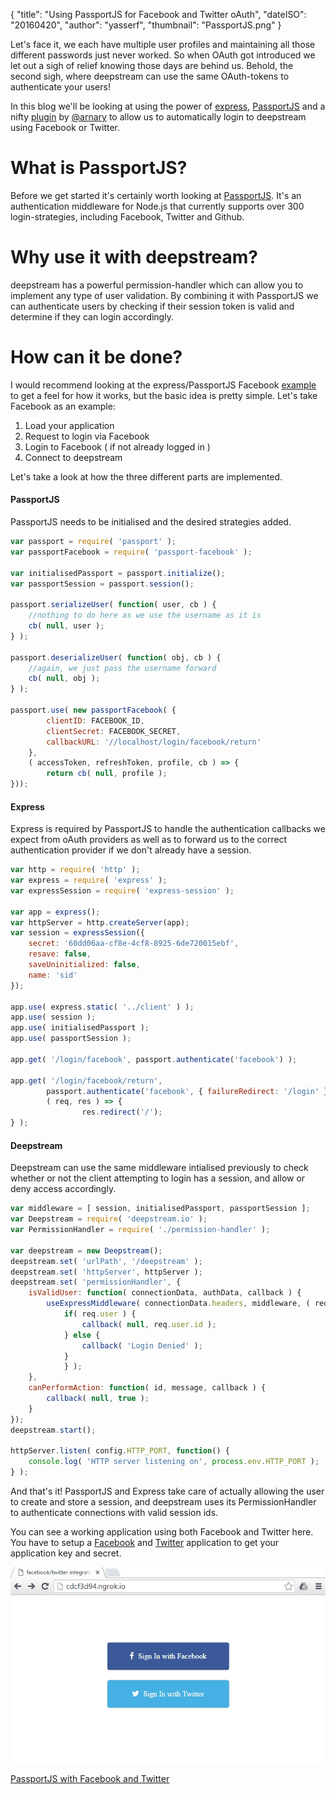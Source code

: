 {
		"title": "Using PassportJS for Facebook and Twitter oAuth",
		"dateISO": "20160420",
		"author": "yasserf",
		"thumbnail": "PassportJS.png"
}

Let's face it, we each have multiple user profiles and maintaining all those different passwords just never worked. So when OAuth got introduced we let out a sigh of relief knowing those days are behind us. Behold, the second sigh, where deepstream can use the same OAuth-tokens to authenticate your users!

In this blog we'll be looking at using the power of [express](//expressjs.com/), [PassportJS](//PassportJS.org/) and a nifty [plugin](//github.com/demux/use-express-middleware) by [@arnary](//twitter.com/arnary) to allow us to automatically login to deepstream using Facebook or Twitter.

# What is PassportJS?

Before we get started it's certainly worth looking at [PassportJS](//PassportJS.org/). It's an authentication middleware for Node.js that currently supports over 300 login-strategies, including Facebook, Twitter and Github.

# Why use it with deepstream?

deepstream has a powerful permission-handler which can allow you to implement any type of user validation. By combining it with PassportJS we can authenticate users by checking if their session token is valid and determine if they can login accordingly.

# How can it be done?

I would recommend looking at the express/PassportJS Facebook [example](//github.com/passport/express-4.x-facebook-example/blob/master/server.js) to get a feel for how it works, but the basic idea is pretty simple. Let's take Facebook as an example:

1. Load your application
2. Request to login via Facebook
3. Login to Facebook ( if not already logged in )
4. Connect to deepstream

Let's take a look at how the three different parts are implemented.

#### PassportJS

PassportJS needs to be initialised and the desired strategies added.

```javascript
var passport = require( 'passport' );
var passportFacebook = require( 'passport-facebook' );

var initialisedPassport = passport.initialize();
var passportSession = passport.session();

passport.serializeUser( function( user, cb ) {
	//nothing to do here as we use the username as it is
	cb( null, user );
} );

passport.deserializeUser( function( obj, cb ) {
	//again, we just pass the username forward
	cb( null, obj );
} );

passport.use( new passportFacebook( {
		clientID: FACEBOOK_ID,
		clientSecret: FACEBOOK_SECRET,
		callbackURL: '//localhost/login/facebook/return'
	},
	( accessToken, refreshToken, profile, cb ) => {
		return cb( null, profile );
}));
```

#### Express

Express is required by PassportJS to handle the authentication callbacks we expect from oAuth providers as well as to forward us to the correct authentication provider if we don't already have a session.

```javascript
var http = require( 'http' );
var express = require( 'express' );
var expressSession = require( 'express-session' );

var app = express();
var httpServer = http.createServer(app);
var session = expressSession({
	secret: '60dd06aa-cf8e-4cf8-8925-6de720015ebf',
	resave: false,
	saveUninitialized: false,
	name: 'sid'
});

app.use( express.static( '../client' ) );
app.use( session );
app.use( initialisedPassport );
app.use( passportSession );

app.get( '/login/facebook', passport.authenticate('facebook') );

app.get( '/login/facebook/return', 
		passport.authenticate('facebook', { failureRedirect: '/login' }),
		( req, res ) => {
				res.redirect('/');
} );
```

#### Deepstream

Deepstream can use the same middleware intialised previously to check whether or not the client attempting to login has a session, and allow or deny access accordingly.

```javascript
var middleware = [ session, initialisedPassport, passportSession ];
var Deepstream = require( 'deepstream.io' );
var PermissionHandler = require( './permission-handler' );

var deepstream = new Deepstream();
deepstream.set( 'urlPath', '/deepstream' );
deepstream.set( 'httpServer', httpServer );
deepstream.set( 'permissionHandler', {
	isValidUser: function( connectionData, authData, callback ) {
		useExpressMiddleware( connectionData.headers, middleware, ( req, res ) => {
			if( req.user ) {
				callback( null, req.user.id );
			} else {
				callback( 'Login Denied' );
			}
			} );
	},
	canPerformAction: function( id, message, callback ) {
		callback( null, true );
	}
});
deepstream.start();

httpServer.listen( config.HTTP_PORT, function() {
	console.log( 'HTTP server listening on', process.env.HTTP_PORT );
} );
```

And that's it! PassportJS and Express take care of actually allowing the user to create and store a session, and deepstream uses its PermissionHandler to authenticate connections with valid session ids.

You can see a working application using both Facebook and Twitter here. You have to setup a [Facebook](//developers.facebook.com/docs/apps/register) and [Twitter](//apps.twitter.com/) application to get your application key and secret.

<img src="PassportJS.gif" alt="PassportJS with Facebook" />

<a class="mega" href="//github.com/deepstreamIO/ds-tutorial-passport-auth"><i class="fa fa-github"></i>PassportJS with Facebook and Twitter</a>